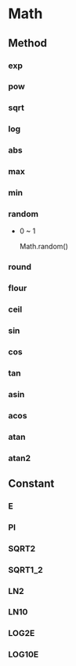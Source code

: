 # Math

## Method
### exp
### pow
### sqrt
### log
### abs
### max
### min
### random
 * 0 ~ 1

    Math.random()

### round
### flour
### ceil
### sin
### cos
### tan
### asin
### acos
### atan
### atan2

## Constant
### E
### PI
### SQRT2
### SQRT1_2
### LN2
### LN10
### LOG2E
### LOG10E
